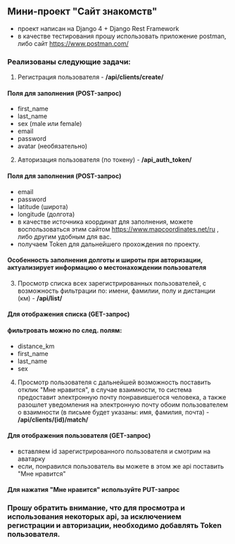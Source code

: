 ## **Мини-проект "Сайт знакомств"**
* проект написан на Django 4 + Django Rest Framework
* в качестве тестирования прошу использовать приложение postman, либо сайт https://www.postman.com/
### Реализованы следующие задачи:

1) Регистрация пользователя -
**/api/clients/create/**
#### Поля для заполнения (POST-запрос)
* first_name
* last_name
* sex (male или female)
* email
* password
* avatar (необязательно)
2) Авторизация пользователя (по токену) - **/api_auth_token/**
#### Поля для заполнения (POST-запрос)
* email
* password
* latitude (широта)
* longitude (долгота)
* в качестве источника координат для заполнения, можете воспользоваться этим сайтом https://www.mapcoordinates.net/ru , либо другим удобным для вас.
* получаем Token для дальнейшего прохождения по проекту.
#### Особенность заполнения долготы и широты при авторизации, актуализирует информацию о местонахождении пользователя
3) Просмотр списка всех зарегистрированных пользователей, с возможность фильтрации по: имени, фамилии, полу и дистанции (км) - **/api/list/**
#### Для отображения списка (GET-запрос)
#### фильтровать можно по след. полям:
* distance_km
* first_name
* last_name
* sex
4) Просмотр пользователя с дальнейшей возможность поставить отклик "Мне нравится", в случае взаимности, то система предоставит электронную почту понравившегося человека, а также разошлет уведомления на электронную почту обоим пользователем о взаимности (в письме будет указаны: имя, фамилия, почта) - **/api/clients/(id)/match/**
#### Для отображения пользователя (GET-запрос)
* вставляем id зарегистрированного пользователя и смотрим на аватарку
* если, понравился пользователь вы можете в этом же api поставить "Мне нравится"
#### Для нажатия "Мне нравится" используйте PUT-запрос

### Прошу обратить внимание, что для просмотра и использования некоторых api, за исключением регистрации и авторизации, необходимо добавлять Token пользователя.
